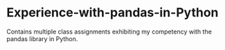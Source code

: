 # Experience-with-pandas-in-Python
Contains multiple class assignments exhibiting my competency with the pandas library in Python. 
